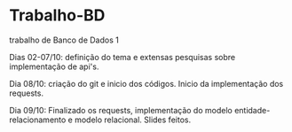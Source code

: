# Trabalho-BD
trabalho de Banco de Dados 1

Dias 02-07/10: definição do tema e extensas pesquisas sobre implementação de api's.

Dia 08/10: criação do git e inicio dos códigos. Inicio da implementação dos requests.

Dia 09/10: Finalizado os requests, implementação do modelo entidade-relacionamento e modelo relacional. Slides feitos.
